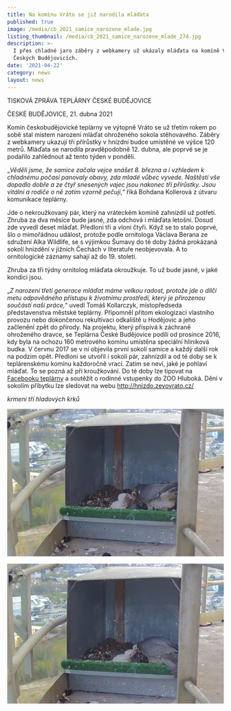 ```yaml
---
title: Na komínu Vráto se již narodila mláďata
published: true
image: /media/cb_2021_samice_narozene_mlade.jpg
listing_thumbnail: /media/cb_2021_samice_narozene_mlade_274.jpg
description: >-
  I přes chladné jaro záběry z webkamery už ukázaly mláďata na komíně Vráto v
  Českých Budějovicích.
date: '2021-04-22'
category: news
layout: news
---
```

TISKOVÁ ZPRÁVA TEPLÁRNY ČESKÉ BUDĚJOVICE

ČESKÉ BUDĚJOVICE, 21. dubna 2021

Komín českobudějovické teplárny ve výtopně Vráto se už třetím rokem po sobě stal místem narození mláďat ohroženého sokola stěhovavého. Záběry z webkamery ukazují tři přírůstky v hnízdní budce umístěné ve výšce 120 metrů. Mláďata se narodila pravděpodobně 12. dubna, ale poprvé se je podařilo zahlédnout až tento týden v pondělí. 

„_Věděli jsme, že samice začala vejce snášet 8. března a i vzhledem k chladnému počasí panovaly obavy, zda mladé vůbec vyvede. Naštěstí vše dopadlo dobře a ze čtyř snesených vajec jsou nakonec tři přírůstky. Jsou vitální a rodiče o ně zatím vzorně pečují_,“ říká Bohdana Kollerová z útvaru komunikace teplárny. 

Jde o nekroužkovaný pár, který na vráteckém komíně zahnízdil už potřetí. Zhruba za dva měsíce bude jasné, zda odchová i mláďata letošní. Dosud zde vyvedl deset mláďat. Předloni tři a vloni čtyři. Když se to stalo poprvé, šlo o mimořádnou událost, protože podle ornitologa Václava Berana ze sdružení Alka Wildlife, se s výjimkou Šumavy do té doby žádná prokázaná sokolí hnízdění v jižních Čechách v literatuře neobjevovala. A to ornitologické záznamy sahají až do 19. století. 

Zhruba za tři týdny ornitolog mláďata okroužkuje. To už bude jasné, v jaké kondici jsou. 

„_Z narození třetí generace mláďat máme velkou radost, protože jde o dílčí metu odpovědného přístupu k životnímu prostředí, který je přirozenou součástí naší práce,_“ uvedl Tomáš Kollarczyk, místopředseda představenstva městské teplárny. Připomněl přitom ekologizaci vlastního provozu nebo dokončenou rekultivaci odkaliště u Hodějovic a jeho začlenění zpět do přírody. 
Na projektu, který přispívá k záchraně ohroženého dravce, se Teplárna České Budějovice podílí od prosince 2016, kdy byla na ochozu 160 metrového komínu umístěna speciální hliníková budka. V červnu 2017 se v ní objevila první sokolí samice a každý další rok na podzim opět. Předloni se utvořil i sokolí pár, zahnízdil a od té doby se k teplárenskému komínu každoročně vrací. 
Zatím se neví, jaké je pohlaví mláďat. To se pozná až při kroužkování. Do té doby lze tipovat na [Facebooku teplárny](https://www.facebook.com/teplarna) a soutěžit o rodinné vstupenky do ZOO Hluboká. Dění v sokolím příbytku lze sledovat na webu <http://hnizdo.zevovrato.cz/>



_krmení tří hladových krků_

![](/media/cb_2021_krmeni_02.jpg)

![](/media/cb_2021_krmeni_01.jpg)
